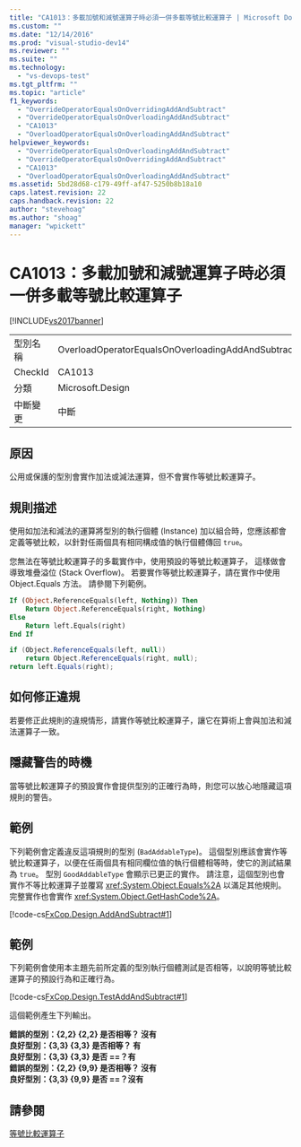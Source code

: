 ```yaml
---
title: "CA1013：多載加號和減號運算子時必須一併多載等號比較運算子 | Microsoft Docs"
ms.custom: ""
ms.date: "12/14/2016"
ms.prod: "visual-studio-dev14"
ms.reviewer: ""
ms.suite: ""
ms.technology: 
  - "vs-devops-test"
ms.tgt_pltfrm: ""
ms.topic: "article"
f1_keywords: 
  - "OverrideOperatorEqualsOnOverridingAddAndSubtract"
  - "OverrideOperatorEqualsOnOverloadingAddAndSubtract"
  - "CA1013"
  - "OverloadOperatorEqualsOnOverloadingAddAndSubtract"
helpviewer_keywords: 
  - "OverrideOperatorEqualsOnOverloadingAddAndSubtract"
  - "OverrideOperatorEqualsOnOverridingAddAndSubtract"
  - "CA1013"
  - "OverloadOperatorEqualsOnOverloadingAddAndSubtract"
ms.assetid: 5bd28d68-c179-49ff-af47-5250b8b18a10
caps.latest.revision: 22
caps.handback.revision: 22
author: "stevehoag"
ms.author: "shoag"
manager: "wpickett"
---
```

# CA1013：多載加號和減號運算子時必須一併多載等號比較運算子
[!INCLUDE[vs2017banner](../code-quality/includes/vs2017banner.md)]

|||  
|-|-|  
|型別名稱|OverloadOperatorEqualsOnOverloadingAddAndSubtract|  
|CheckId|CA1013|  
|分類|Microsoft.Design|  
|中斷變更|中斷|  
  
## 原因  
 公用或保護的型別會實作加法或減法運算，但不會實作等號比較運算子。  
  
## 規則描述  
 使用如加法和減法的運算將型別的執行個體 \(Instance\) 加以組合時，您應該都會定義等號比較，以針對任兩個具有相同構成值的執行個體傳回 `true`。  
  
 您無法在等號比較運算子的多載實作中，使用預設的等號比較運算子，  這樣做會導致堆疊溢位 \(Stack Overflow\)。  若要實作等號比較運算子，請在實作中使用 Object.Equals 方法。  請參閱下列範例。  
  
```vb  
If (Object.ReferenceEquals(left, Nothing)) Then  
    Return Object.ReferenceEquals(right, Nothing)  
Else  
    Return left.Equals(right)  
End If  
```  
  
```c#  
if (Object.ReferenceEquals(left, null))   
    return Object.ReferenceEquals(right, null);  
return left.Equals(right);  
```  
  
## 如何修正違規  
 若要修正此規則的違規情形，請實作等號比較運算子，讓它在算術上會與加法和減法運算子一致。  
  
## 隱藏警告的時機  
 當等號比較運算子的預設實作會提供型別的正確行為時，則您可以放心地隱藏這項規則的警告。  
  
## 範例  
 下列範例會定義違反這項規則的型別 \(`BadAddableType`\)。  這個型別應該會實作等號比較運算子，以便在任兩個具有相同欄位值的執行個體相等時，使它的測試結果為 `true`。  型別 `GoodAddableType` 會顯示已更正的實作。  請注意，這個型別也會實作不等比較運算子並覆寫 <xref:System.Object.Equals%2A> 以滿足其他規則。  完整實作也會實作 <xref:System.Object.GetHashCode%2A>。  
  
 [!code-cs[FxCop.Design.AddAndSubtract#1](../code-quality/codesnippet/CSharp/ca1013-overload-operator-equals-on-overloading-add-and-subtract_1.cs)]  
  
## 範例  
 下列範例會使用本主題先前所定義的型別執行個體測試是否相等，以說明等號比較運算子的預設行為和正確行為。  
  
 [!code-cs[FxCop.Design.TestAddAndSubtract#1](../code-quality/codesnippet/CSharp/ca1013-overload-operator-equals-on-overloading-add-and-subtract_2.cs)]  
  
 這個範例產生下列輸出。  
  
  **錯誤的型別：{2,2} {2,2} 是否相等？  沒有**  
**良好型別：{3,3} {3,3} 是否相等？  有**  
**良好型別：{3,3} {3,3} 是否 \=\=？有**  
**錯誤的型別：{2,2} {9,9} 是否相等？  沒有**  
**良好型別：{3,3} {9,9} 是否 \=\=？沒有**    
## 請參閱  
 [等號比較運算子](../Topic/Equality%20Operators.md)
